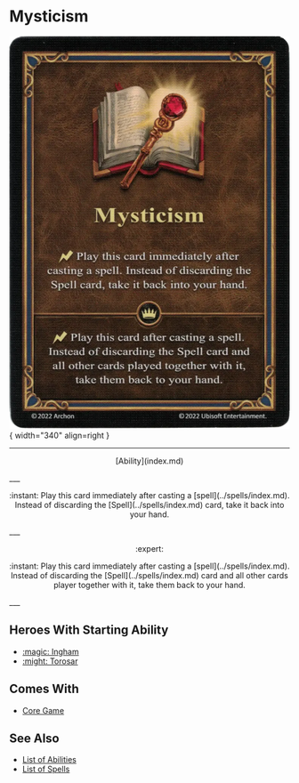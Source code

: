 # Mysticism

![Mysticism](../assets/abilities-mysticism.webp){ width="340" align=right }

___
<p style="text-align: center;" markdown>[Ability](index.md)</p>
___
<p style="text-align: center;" markdown>:instant: Play this card immediately after casting a [spell](../spells/index.md). Instead of discarding the [Spell](../spells/index.md) card, take it back into your hand.</p>
___
<p style="text-align: center;" markdown> :expert: </p>

<p style="text-align: center;" markdown>:instant: Play this card immediately after casting a [spell](../spells/index.md). Instead of discarding the [Spell](../spells/index.md) card and all other cards player together with it, take them back to your hand.</p>
___


## Heroes With Starting Ability

- [:magic: Ingham](../heroes/ingham.md)
- [:might: Torosar](../heroes/torosar.md)


## Comes With

- [Core Game](../content/core_game.md)


## See Also

- [List of Abilities](index.md)
- [List of Spells](../spells/index.md)
